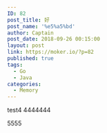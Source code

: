 ```yaml
---
ID: 82
post_title: 好
post_name: '%e5%a5%bd'
author: Captain
post_date: 2018-09-26 00:15:00
layout: post
link: https://moker.io/?p=82
published: true
tags:
  - Go
  - Java
categories:
  - Memory
---
```

test4
4444444
<!--more-->
5555